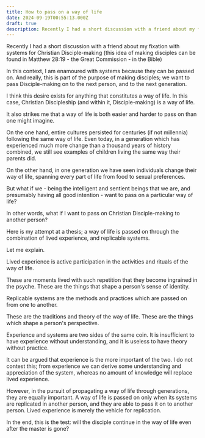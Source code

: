 ```yaml
---
title: How to pass on a way of life
date: 2024-09-19T00:55:13.000Z
draft: true
description: Recently I had a short discussion with a friend about my fixation with systems for Christian Disciple-making (this idea of making disciples can be found in Matthew 28:19 - the Great Commission - in the Bible)
---
```


Recently I had a short discussion with a friend about my fixation with systems for Christian Disciple-making (this idea of making disciples can be found in Matthew 28:19 - the Great Commission - in the Bible)

In this context, I am enamoured with systems because they can be passed on. And really, this is part of the purpose of making disciples; we want to pass Disciple-making on to the next person, and to the next generation.

I think this desire exists for anything that constitutes a way of life. In this case, Christian Discipleship (and within it, Disciple-making) is a way of life.

It also strikes me that a way of life is both easier and harder to pass on than one might imagine.

On the one hand, entire cultures persisted for centuries (if not millennia) following the same way of life. Even today, in a generation which has experienced much more change than a thousand years of history combined, we still see examples of children living the same way their parents did.

On the other hand, in one generation we have seen individuals change their way of life, spanning every part of life from food to sexual preferences.

But what if we - being the intelligent and sentient beings that we are, and presumably having all good intention - want to pass on a particular way of life?

In other words, what if I want to pass on Christian Disciple-making to another person?

Here is my attempt at a thesis; a way of life is passed on through the combination of lived experience, and replicable systems.

Let me explain.

Lived experience is active participation in the activities and rituals of the way of life.

These are moments lived with such repetition that they become ingrained in the psyche. These are the things that shape a person's sense of identity.

Replicable systems are the methods and practices which are passed on from one to another.

These are the traditions and theory of the way of life. These are the things which shape a person's perspective.

Experience and systems are two sides of the same coin. It is insufficient to have experience without understanding, and it is useless to have theory without practice.

It can be argued that experience is the more important of the two. I do not contest this; from experience we can derive some understanding and appreciation of the system, whereas no amount of knowledge will replace lived experience.

However, in the pursuit of propagating a way of life through generations, they are equally important. A way of life is passed on only when its systems are replicated in another person, and they are able to pass it on to another person. Lived experience is merely the vehicle for replication.

In the end, this is the test: will the disciple continue in the way of life even after the master is gone?